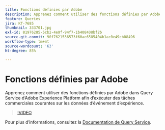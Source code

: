 ```yaml
---
title: Fonctions définies par Adobe
description: Apprenez comment utiliser des fonctions définies par Adobe dans Query Service dʼAdobe Experience Platform afin dʼexécuter des tâches commerciales courantes sur les données dʼévénement dʼexpérience.
feature: Queries
jira: KT-7685
thumbnail: 333701.jpg
exl-id: 81976285-5cb2-4e0f-94f7-1b408408bf2b
source-git-commit: 90f7621536573f60ac6585404b1ac0e49cb08496
workflow-type: tm+mt
source-wordcount: '63'
ht-degree: 85%

---
```


# Fonctions définies par Adobe

Apprenez comment utiliser des fonctions définies par Adobe dans Query Service dʼAdobe Experience Platform afin dʼexécuter des tâches commerciales courantes sur les données dʼévénement dʼexpérience.

>[!VIDEO](https://video.tv.adobe.com/v/333701?quality=12&learn=on)

Pour plus d’informations, consultez la [Documentation de Query Service](https://experienceleague.adobe.com/docs/experience-platform/query/home.html?lang=fr).
